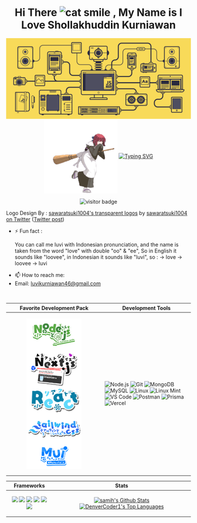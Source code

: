   <h1 align="center">
    Hi There
    <img src="https://raw.githubusercontent.com/Tarikul-Islam-Anik/Animated-Fluent-Emojis/master/Emojis/Smilies/Grinning%20Cat%20with%20Smiling%20Eyes.png" alt="cat smile" width="40" height="40" />
    , My Name is I Love Shollakhuddin Kurniawan
  </h1>
  
  <p align="center">
    <img src="https://github.com/lluuvvii/lluuvvii/blob/main/js.gif" alt="jsgif" >
  <img src="https://github.com/lluuvvii/lluuvvii/blob/main/kohaku-melty-blood.gif" alt="Kohaku" width="200" height="200" align="center" />
  <a href="https://git.io/typing-svg"><img src="https://readme-typing-svg.demolab.com?font=Fira+Code&duration=2000&pause=1000&color=FF4545&background=FFFFFF00&center=false&vCenter=true&random=false&width=435&lines=A+fullstack+web+developer;flexible+and+dynamic+principle;Casual+Gamer;Otaku/Weeb;Classical+Music+Enjoyer" alt="Typing SVG" /></a>
    <p align="center">
      <img src="https://visitor-badge.laobi.icu/badge?page_id=lluuvvii.lluuvvii&left_color=grey&right_color=red&format=true" alt="visitor badge">
    </p>
  <p align="left">Logo Design By : <a href="https://onedrive.live.com/?id=4B3290FB3CEB441A!9144&resid=4B3290FB3CEB441A!9144&ithint=folder&authkey=!ADkelorAY-HPbS4&cid=4b3290fb3ceb441a">sawaratsuki1004's transparent logos</a> by <a href="https://twitter.com/sawaratsuki1004">sawaratsuki1004 on Twitter</a> (<a href="https://twitter.com/sawaratsuki1004/status/1782079506083381657">Twitter post</a>)</p>
  </p>
</p>

- ⚡ Fun fact : <p>
You can call me luvi with Indonesian pronunciation, and the name is taken from the word "love" with double "oo" & "ee", So in English it sounds like "loovee", in Indonesian it sounds like "luvi", so : -> love -> loovee -> luvi
</p>

- 📫 How to reach me:
- Email: luvikurniawan46@gmail.com

<br>

| **Favorite Development Pack** | **Development Tools** |
|----------------|-----------------------|
| <p align="center"> <img src="https://github.com/lluuvvii/lluuvvii/blob/main/Node.js.png" alt="Logo" width="150" align="center" /> <img src="https://github.com/lluuvvii/lluuvvii/blob/main/Next.js.png" alt="Logo" width="150" align="center" /> <img src="https://github.com/lluuvvii/lluuvvii/blob/main/React.png" alt="Logo" width="150" align="center" /> <img src="https://github.com/lluuvvii/lluuvvii/blob/main/Tailwindcss6.png" alt="Logo" width="150" align="center" /> <img src="https://github.com/lluuvvii/lluuvvii/blob/main/MUIT.png" alt="Logo" width="150" align="center" /> </p> | <img src="https://skillicons.dev/icons?i=nodejs&theme=dark" alt="Node.js"> <img src="https://skillicons.dev/icons?i=git&theme=dark" alt="Git"> <img src="https://skillicons.dev/icons?i=mongodb&theme=dark" alt="MongoDB"> <img src="https://skillicons.dev/icons?i=mysql&theme=dark" alt="MySQL"> <img src="https://skillicons.dev/icons?i=linux&theme=dark" alt="Linux"> <img src="https://skillicons.dev/icons?i=mint&theme=dark" alt="Linux Mint"> <img src="https://skillicons.dev/icons?i=vscode&theme=dark" alt="VS Code"> <img src="https://skillicons.dev/icons?i=postman&theme=dark" alt="Postman"> <img src="https://skillicons.dev/icons?i=prisma&theme=dark" alt="Prisma"> <img src="https://skillicons.dev/icons?i=vercel&theme=dark" alt="Vercel"> |

| **Frameworks** | **Stats** |
|----------------|-----------|
| <p align="center"> <img src="https://img.shields.io/badge/Next-black?style=for-the-badge&logo=next.js&logoColor=white"> <img src="https://img.shields.io/badge/tailwindcss-%2338B2AC.svg?style=for-the-badge&logo=tailwind-css&logoColor=white">  <img src="https://img.shields.io/badge/react-%2320232a.svg?style=for-the-badge&logo=react&logoColor=%2361DAFB"> <img src="https://img.shields.io/badge/express.js-%23404d59.svg?style=for-the-badge&logo=express&logoColor=%2361DAFB"> <img src="https://img.shields.io/badge/bootstrap-%238511FA.svg?style=for-the-badge&logo=bootstrap&logoColor=white"> <img src="https://img.shields.io/badge/MUI-%230081CB.svg?style=for-the-badge&logo=mui&logoColor=white"> </p> | <p align="center"> <a href="https://github.com/lluuvvii/"> <img alt="samih's Github Stats" src="https://denvercoder1-github-readme-stats.vercel.app/api/?username=lluuvvii&show_icons=true&count_private=true&theme=radical#gh-dark-mode-only&hide_border=true&bg_color=1F222E&title_color=F85D7F&icon_color=F8D866" height="160px"/> </a> <a href="https://github.com/lluuvvii"> <img alt="DenverCoder1's Top Languages" src="https://github-readme-stats.vercel.app/api/top-langs/?username=lluuvvii&langs_count=8&layout=donut&theme=radical#gh-dark-mode-only&hide_border=true&bg_color=1F222E&title_color=F85D7F&icon_color=F8D866&hide=Jupyter%20Notebook" height="200px" /> </a> </p> |


<!--
<img alt="snake contribution" src="https://raw.githubusercontent.com/lluuvvii/lluuvvii/output/github-contribution-grid-snake.svg" />
-->

<!--
**lluuvvii/lluuvvii** is a ✨ _special_ ✨ repository because its `README.md` (this file) appears on your GitHub profile.

Here are some ideas to get you started:

- 🔭 I’m currently working on ...
- 🌱 I’m currently learning ...
- 👯 I’m looking to collaborate on ...
- 🤔 I’m looking for help with ...
- 💬 Ask me about ...
- 📫 How to reach me: ...
- 😄 Pronouns: ...
- ⚡ Fun fact: ...
-->
